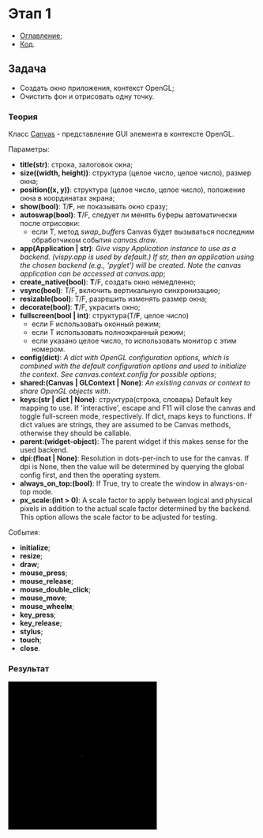 # Этап 1
- [Оглавление](https://github.com/fedy95/Visualization-with-OpenGL/blob/master/README.md);
- [Код](https://github.com/fedy95/Visualization-with-OpenGL/blob/master/step1.py).

## Задача
- Создать окно приложения, контекст OpenGL; 
- Очистить фон и отрисовать одну точку.

### Теория

Класс [Canvas](https://github.com/vispy/vispy/blob/master/vispy/app/canvas.py) - представление GUI элемента в контексте OpenGL.

Параметры:
- **title(str)**: строка, залоговок окна;
- **size((width, height))**: структура (целое число, целое число), размер окна;
- **position((x, y))**: структура (целое число, целое число), положение окна в координатах экрана;
- **show(bool)**: T/**F**,  не показывать окно сразу;
- **autoswap(bool)**: **T**/F, следует ли менять буферы автоматически после отрисовки:
    - если T, метод *swap_buffers* Canvas будет вызываться последним обработчиком события *canvas.draw*.
- **app(Application | str)**: *Give vispy Application instance to use as a backend. (vispy.app is used by default.) If str, then an application using the chosen backend (e.g., 'pyglet') will be created. Note the canvas application can be accessed at canvas.app*;
- **create_native(bool)**: **T**/F, создать окно немедленно;
- **vsync(bool)**: T/F, включить вертикальную синхронизацию;
- **resizable(bool)**: T/F, разрешить изменять размер окна;
- **decorate(bool)**: **T**/F, украсить окно;
- **fullscreen(bool | int)**: структура(T/**F**, целое число)
  - если F использовать оконный режим;
  - если T использовать полноэкранный режим;
  - если указано целое число, то использовать монитор с этим номером.
- **config(dict)**: *A dict with OpenGL configuration options, which is combined with the default configuration options and used to initialize the context. See canvas.context.config for possible options*;
- **shared:(Canvas | GLContext | None)**: *An existing canvas or context to share OpenGL objects with*.
- **keys:(str | dict | None)**: структура(строка, словарь)
Default key mapping to use. If 'interactive', escape and F11 will close the canvas and toggle full-screen mode, respectively. If dict, maps keys to functions. If dict values are strings, they are assumed to be Canvas methods, otherwise they should be callable.
- **parent:(widget-object)**: The parent widget if this makes sense for the used backend.
- **dpi:(float | None)**: Resolution in dots-per-inch to use for the canvas. If dpi is None, then the value will be determined by querying the global config first, and then the operating system.
- **always_on_top:(bool)**: If True, try to create the window in always-on-top mode.
- **px_scale:(int > 0)**: A scale factor to apply between logical and physical pixels in addition to the actual scale factor determined by the backend. This option allows the scale factor to be adjusted for testing.

События:
- **initialize**;
- **resize**;
- **draw**;
- **mouse_press**;
- **mouse_release**;
- **mouse_double_click**;
- **mouse_move**;
- **mouse_wheelм**;
- **key_press**;
- **key_release**;
- **stylus**;
- **touch**;
- **close**.

### Результат

![step1_result](https://github.com/fedy95/Visualization-with-OpenGL/blob/master/images/step1_result.jpg)

